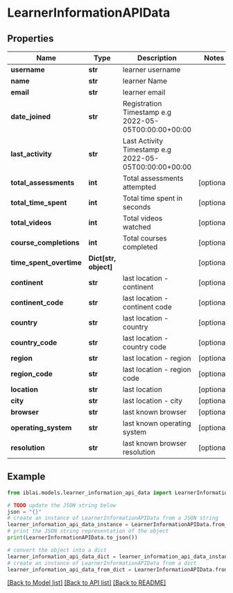 # LearnerInformationAPIData


## Properties

Name | Type | Description | Notes
------------ | ------------- | ------------- | -------------
**username** | **str** | learner username | 
**name** | **str** | learner Name | 
**email** | **str** | learner email | 
**date_joined** | **str** | Registration Timestamp e.g 2022-05-05T00:00:00+00:00 | 
**last_activity** | **str** | Last Activity Timestamp e.g 2022-05-05T00:00:00+00:00 | 
**total_assessments** | **int** | Total assessments attempted | [optional] 
**total_time_spent** | **int** | Total time spent in seconds | [optional] 
**total_videos** | **int** | Total videos watched | [optional] 
**course_completions** | **int** | Total courses completed | [optional] 
**time_spent_overtime** | **Dict[str, object]** |  | [optional] 
**continent** | **str** | last location - continent | [optional] 
**continent_code** | **str** | last location - continent code | [optional] 
**country** | **str** | last location - country | [optional] 
**country_code** | **str** | last location - country code | [optional] 
**region** | **str** | last location - region | [optional] 
**region_code** | **str** | last location - region code | [optional] 
**location** | **str** | last location | [optional] 
**city** | **str** | last location - city | [optional] 
**browser** | **str** | last known browser | [optional] 
**operating_system** | **str** | last known operating system | [optional] 
**resolution** | **str** | last known browser resolution | [optional] 

## Example

```python
from iblai.models.learner_information_api_data import LearnerInformationAPIData

# TODO update the JSON string below
json = "{}"
# create an instance of LearnerInformationAPIData from a JSON string
learner_information_api_data_instance = LearnerInformationAPIData.from_json(json)
# print the JSON string representation of the object
print(LearnerInformationAPIData.to_json())

# convert the object into a dict
learner_information_api_data_dict = learner_information_api_data_instance.to_dict()
# create an instance of LearnerInformationAPIData from a dict
learner_information_api_data_from_dict = LearnerInformationAPIData.from_dict(learner_information_api_data_dict)
```
[[Back to Model list]](../README.md#documentation-for-models) [[Back to API list]](../README.md#documentation-for-api-endpoints) [[Back to README]](../README.md)


